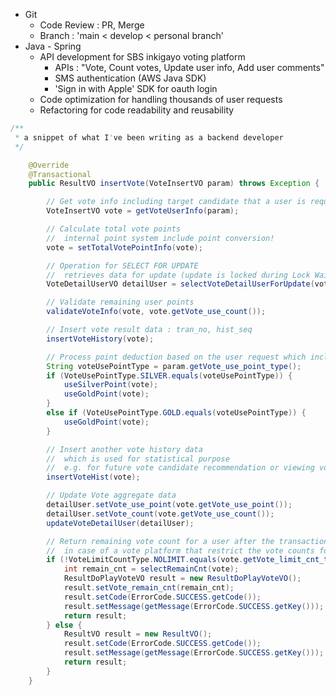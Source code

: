 
- Git
	- Code Review : PR, Merge
	- Branch : 'main < develop < personal branch'
- Java - Spring
	- API development for SBS inkigayo voting platform
		- APIs : "Vote, Count votes, Update user info, Add user comments"
		- SMS authentication (AWS Java SDK)
		- 'Sign in with Apple' SDK for oauth login
	- Code optimization for handling thousands of user requests
	- Refactoring for code readability and reusability


```java
/**
 * a snippet of what I've been writing as a backend developer
 */

	@Override
	@Transactional
	public ResultVO insertVote(VoteInsertVO param) throws Exception {

		// Get vote info including target candidate that a user is requesting
		VoteInsertVO vote = getVoteUserInfo(param);

		// Calculate total vote points
		//	internal point system include point conversion!
		vote = setTotalVotePointInfo(vote);

		// Operation for SELECT FOR UPDATE
		//	retrieves data for update (update is locked during Lock Wait Time)
		VoteDetailUserVO detailUser = selectVoteDetailUserForUpdate(vote);

		// Validate remaining user points
		validateVoteInfo(vote, vote.getVote_use_count());

		// Insert vote result data : tran_no, hist_seq
		insertVoteHistory(vote);

		// Process point deduction based on the user request which includes use point type
		String voteUsePointType = param.getVote_use_point_type();
		if (VoteUsePointType.SILVER.equals(voteUsePointType)) {
			useSilverPoint(vote);
			useGoldPoint(vote);
		}
		else if (VoteUsePointType.GOLD.equals(voteUsePointType)) {
			useGoldPoint(vote);
		}

		// Insert another vote history data
		//	which is used for statistical purpose
		//	e.g. for future vote candidate recommendation or viewing voting history
		insertVoteHist(vote);

		// Update Vote aggregate data
		detailUser.setVote_use_point(vote.getVote_use_point());
		detailUser.setVote_count(vote.getVote_use_count());
		updateVoteDetailUser(detailUser);

		// Return remaining vote count for a user after the transaction is complete
		//	in case of a vote platform that restrict the vote counts for each user
		if (!VoteLimitCountType.NOLIMIT.equals(vote.getVote_limit_cnt_type())) {
			int remain_cnt = selectRemainCnt(vote);
			ResultDoPlayVoteVO result = new ResultDoPlayVoteVO();
			result.setVote_remain_cnt(remain_cnt);
			result.setCode(ErrorCode.SUCCESS.getCode());
			result.setMessage(getMessage(ErrorCode.SUCCESS.getKey()));
			return result;
		} else {
			ResultVO result = new ResultVO();
			result.setCode(ErrorCode.SUCCESS.getCode());
			result.setMessage(getMessage(ErrorCode.SUCCESS.getKey()));
			return result;
		}
	}
```
